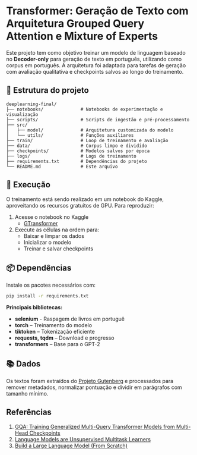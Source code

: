 # Transformer: Geração de Texto com Arquitetura Grouped Query Attention e Mixture of Experts
Este projeto tem como objetivo treinar um modelo de linguagem baseado no **Decoder-only** para geração de texto em português, utilizando como corpus em português. A arquitetura foi adaptada para tarefas de geração com avaliação qualitativa e checkpoints salvos ao longo do treinamento.

## 📁 Estrutura do projeto

```
deeplearning-final/
├── notebooks/              # Notebooks de experimentação e visualização
├── scripts/                # Scripts de ingestão e pré-processamento
├── src/
│   ├── model/              # Arquitetura customizada do modelo
│   └── utils/              # Funções auxiliares
├── train/                  # Loop de treinamento e avaliação
├── data/                   # Corpus limpo e dividido
├── checkpoints/            # Modelos salvos por época
├── logs/                   # Logs de treinamento
├── requirements.txt        # Dependências do projeto
└── README.md               # Este arquivo
```

## 🚀 Execução

O treinamento está sendo realizado em um notebook do Kaggle, aproveitando os recursos gratuitos de GPU. Para reproduzir:

1. Acesse o notebook no Kaggle
   - [GTransformer](https://www.kaggle.com/code/levidelimapjunior/treinamento-transformer)
2. Execute as células na ordem para:
   - Baixar e limpar os dados
   - Inicializar o modelo
   - Treinar e salvar checkpoints

## 📦 Dependências
Instale os pacotes necessários com:

```bash
pip install -r requirements.txt
```
**Principais bibliotecas:**
- **selenium** - Raspagem de livros em portuguê
- **torch** – Treinamento do modelo
- **tiktoken** – Tokenização eficiente
- **requests, tqdm** – Download e progresso
- **transformers** – Base para o GPT-2

## 📚 Dados
Os textos foram extraídos do [Projeto Gutenberg](https://www.gutenberg.org/) e processados para remover metadados, normalizar pontuação e dividir em parágrafos com tamanho mínimo.

## Referências
1. [GQA: Training Generalized Multi-Query Transformer Models from Multi-Head Checkpoints](https://arxiv.org/abs/2305.13245)
2. [Language Models are Unsupervised Multitask Learners](https://cdn.openai.com/better-language-models/language_models_are_unsupervised_multitask_learners.pdf)
3. [Build a Large Language Model (From Scratch)](https://github.com/rasbt/LLMs-from-scratch)
